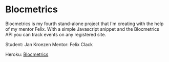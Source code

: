 # Blocmetrics

Blocmetrics is my fourth stand-alone project that I'm creating with the help of my mentor Felix.
With a simple Javascript snippet and the Blocmetrics API you can track events on any registered site.

Student: Jan Kroezen
Mentor: Felix Clack

Heroku: [Blocmetrics](https://jaykay-blocmetrics.herokuapp.com/)
